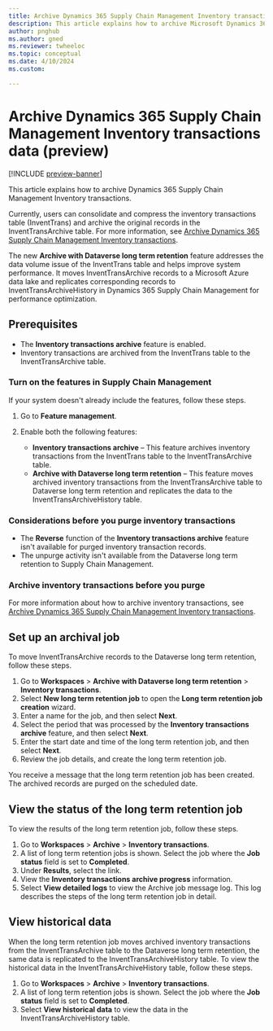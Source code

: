 ```yaml
---
title: Archive Dynamics 365 Supply Chain Management Inventory transactions data (preview)
description: This article explains how to archive Microsoft Dynamics 365 Supply Chain Management Inventory transactions data.
author: pnghub
ms.author: gned
ms.reviewer: twheeloc
ms.topic: conceptual
ms.date: 4/10/2024
ms.custom:

---
```

# Archive Dynamics 365 Supply Chain Management Inventory transactions data (preview)

[!INCLUDE [preview-banner](../../../supply-chain/includes/preview-banner.md)]

This article explains how to archive Dynamics 365 Supply Chain Management Inventory transactions.

Currently, users can consolidate and compress the inventory transactions table (InventTrans) and archive the original records in the InventTransArchive table. For more information, see [Archive Dynamics 365 Supply Chain Management Inventory transactions](../../../supply-chain/inventory/archive-inventory-transactions.md).

The new **Archive with Dataverse long term retention** feature addresses the data volume issue of the InventTrans table and helps improve system performance. It moves InventTransArchive records to a Microsoft Azure data lake and replicates corresponding records to InventTransArchiveHistory in Dynamics 365 Supply Chain Management for performance optimization.

## Prerequisites

- The **Inventory transactions archive** feature is enabled.
- Inventory transactions are archived from the InventTrans table to the InventTransArchive table.

### Turn on the features in Supply Chain Management

If your system doesn't already include the features, follow these steps.

1. Go to **Feature management**.
2. Enable both the following features:

    - **Inventory transactions archive** – This feature archives inventory transactions from the InventTrans table to the InventTransArchive table.
    - **Archive with Dataverse long term retention** – This feature moves archived inventory transactions from the InventTransArchive table to  Dataverse long term retention and replicates the data to the InventTransArchiveHistory table.

### Considerations before you purge inventory transactions

- The **Reverse** function of the **Inventory transactions archive** feature isn't available for purged inventory transaction records.
- The unpurge activity isn't available from the Dataverse long term retention to Supply Chain Management.

### Archive inventory transactions before you purge

For more information about how to archive inventory transactions, see [Archive Dynamics 365 Supply Chain Management Inventory transactions](../../../supply-chain/inventory/archive-inventory-transactions.md).

## Set up an archival job

To move InventTransArchive records to the Dataverse long term retention, follow these steps.

1. Go to **Workspaces** \> **Archive with Dataverse long term retention** \> **Inventory transactions**.
1. Select **New long term retention job** to open the **Long term retention job creation** wizard.
1. Enter a name for the job, and then select **Next**.
1. Select the period that was processed by the **Inventory transactions archive** feature, and then select **Next**.
1. Enter the start date and time of the long term retention job, and then select **Next**.
1. Review the job details, and create the long term retention job.

You receive a message that the long term retention job has been created. The archived records are purged on the scheduled date.

## View the status of the long term retention job

To view the results of the long term retention job, follow these steps.

1. Go to **Workspaces** \> **Archive** \> **Inventory transactions**.
1. A list of long  term retention jobs is shown. Select the job where the **Job status** field is set to **Completed**.
1. Under **Results**, select the link.
1. View the **Inventory transactions archive progress** information.
1. Select **View detailed logs** to view the Archive job message log. This log describes the steps of the long term retention job in detail.

## View historical data

When the long term retention job moves archived inventory transactions from the InventTransArchive table to the Dataverse long term retention, the same data is replicated to the InventTransArchiveHistory table. To view the historical data in the InventTransArchiveHistory table, follow these steps.

1. Go to **Workspaces** \> **Archive** \> **Inventory transactions**.
1. A list of long term retention jobs is shown. Select the job where the **Job status** field is set to **Completed**.
1. Select **View historical data** to view the data in the InventTransArchiveHistory table.
